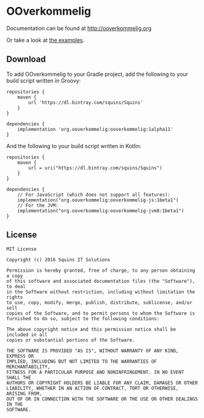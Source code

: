 # OOverkommelig

Documentation can be found at http://ooverkommelig.org

Or take a look at [the examples](https://github.com/squins/ooverkommelig/tree/master/examples/src/main/kotlin/org/ooverkommelig/examples).

## Download

To add OOverkommelig to your Gradle project, add the following to your build script written in Groovy:

    repositories {
        maven {
            url 'https://dl.bintray.com/squins/Squins'
        }
    }
    
    dependencies {
        implementation 'org.ooverkommelig:ooverkommelig:1alpha11'
    }

And the following to your build script written in Kotlin:

    repositories {
        maven {
            url = uri("https://dl.bintray.com/squins/Squins")
        }
    }
    
    dependencies {
        // For JavaScript (which does not support all features):
        implementation("org.ooverkommelig:ooverkommelig-js:1beta1")
        // For the JVM:
        implementation("org.ooverkommelig:ooverkommelig-jvm8:1beta1")
    }

## License

    MIT License
    
    Copyright (c) 2016 Squins IT Solutions
    
    Permission is hereby granted, free of charge, to any person obtaining a copy
    of this software and associated documentation files (the "Software"), to deal
    in the Software without restriction, including without limitation the rights
    to use, copy, modify, merge, publish, distribute, sublicense, and/or sell
    copies of the Software, and to permit persons to whom the Software is
    furnished to do so, subject to the following conditions:
    
    The above copyright notice and this permission notice shall be included in all
    copies or substantial portions of the Software.
    
    THE SOFTWARE IS PROVIDED "AS IS", WITHOUT WARRANTY OF ANY KIND, EXPRESS OR
    IMPLIED, INCLUDING BUT NOT LIMITED TO THE WARRANTIES OF MERCHANTABILITY,
    FITNESS FOR A PARTICULAR PURPOSE AND NONINFRINGEMENT. IN NO EVENT SHALL THE
    AUTHORS OR COPYRIGHT HOLDERS BE LIABLE FOR ANY CLAIM, DAMAGES OR OTHER
    LIABILITY, WHETHER IN AN ACTION OF CONTRACT, TORT OR OTHERWISE, ARISING FROM,
    OUT OF OR IN CONNECTION WITH THE SOFTWARE OR THE USE OR OTHER DEALINGS IN THE
    SOFTWARE.
